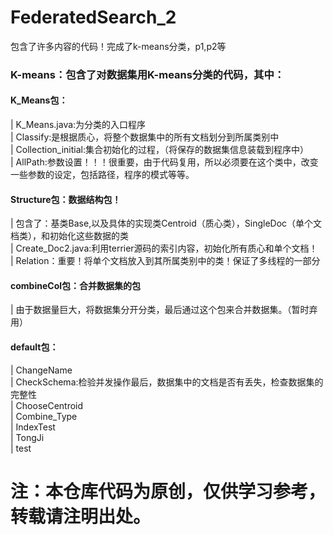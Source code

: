 # FederatedSearch_2
包含了许多内容的代码！完成了k-means分类，p1,p2等
### K-means：包含了对数据集用K-means分类的代码，其中：</br>
  #### K_Means包：</br>
  |  K_Means.java:为分类的入口程序</br>
  |  Classify:是根据质心，将整个数据集中的所有文档划分到所属类别中</br>
  |  Collection_initial:集合初始化的过程，（将保存的数据集信息装载到程序中）</br>
  |  AllPath:参数设置！！！很重要，由于代码复用，所以必须要在这个类中，改变一些参数的设定，包括路径，程序的模式等等。</br>
  #### Structure包：数据结构包！</br>
  |  包含了：基类Base,以及具体的实现类Centroid（质心类），SingleDoc（单个文档类），和初始化这些数据的类</br>
  |  Create_Doc2.java:利用terrier源码的索引内容，初始化所有质心和单个文档！</br>
  |  Relation：重要！将单个文档放入到其所属类别中的类！保证了多线程的一部分</br>
  #### combineCol包：合并数据集的包</br>
  |  由于数据量巨大，将数据集分开分类，最后通过这个包来合并数据集。（暂时弃用）</br>
  #### default包：</br>
  |  ChangeName</br>
  |  CheckSchema:检验并发操作最后，数据集中的文档是否有丢失，检查数据集的完整性</br>
  |  ChooseCentroid</br>
  |  Combine_Type</br>
  |  IndexTest</br>
  |  TongJi</br>
  |  test</br>
# 注：本仓库代码为原创，仅供学习参考，转载请注明出处。

